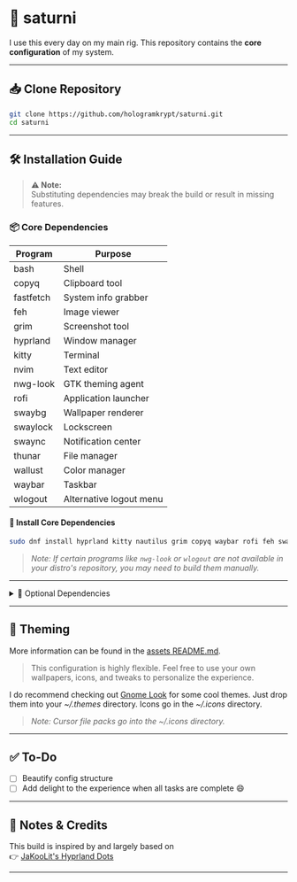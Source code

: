 # 🌌 saturni

I use this every day on my main rig. This repository contains the **core configuration** of my system.

---

## 📥 Clone Repository

```bash
git clone https://github.com/hologramkrypt/saturni.git
cd saturni
```

---

## 🛠️ Installation Guide

> **⚠️ Note:**  
> Substituting dependencies may break the build or result in missing features.

### 📦 Core Dependencies

| Program   | Purpose                 |
|---------- |------------------------ |
| bash      | Shell                   |
| copyq     | Clipboard tool          |
| fastfetch | System info grabber     |
| feh       | Image viewer            |
| grim      | Screenshot tool         |
| hyprland  | Window manager          |
| kitty     | Terminal                |
| nvim      | Text editor             |
| nwg-look  | GTK theming agent       |
| rofi      | Application launcher    |
| swaybg    | Wallpaper renderer      |
| swaylock  | Lockscreen              |
| swaync    | Notification center     |
| thunar    | File manager            |
| wallust   | Color manager           |
| waybar    | Taskbar                 |
| wlogout   | Alternative logout menu |

#### 🔧 Install Core Dependencies

```bash
sudo dnf install hyprland kitty nautilus grim copyq waybar rofi feh swaybg swaync wallust wlogout swaylock nwg-look fastfetch nvim
```

> _Note: If certain programs like `nwg-look` or `wlogout` are not available in your distro's repository, you may need to build them manually._

---

<details>
  <summary>🧩 Optional Dependencies</summary>

| Program     | Purpose                  |
|------------ |------------------------- |
| btop        | Resource monitor         |
| cava        | Terminal visualizer      |
| cmatrix     | Terminal matrix effect   |
| htop        | System monitor           |
| Kvantum     | Theme manager            |
| pavucontrol | Audio device mixer       |
| xsettings   | GTK settings             |

#### Install Optional Dependencies

```bash
sudo dnf install cava btop htop cmatrix
```

</details>

---

## 🎨 Theming

More information can be found in the [assets README.md](https://github.com/hologramkrypt/saturni/tree/main/assets#readme).

> This configuration is highly flexible. Feel free to use your own wallpapers, icons, and tweaks to personalize the experience.

I do recommend checking out [Gnome Look](https://www.gnome-look.org/browse?cat=135&ord=rating) for some cool themes. Just drop them into your *~/.themes* directory. 
Icons go in the *~/.icons* directory.

> _Note: Cursor file packs go into the ~/.icons directory._

---

## ✅ To-Do

- [ ] Beautify config structure
- [ ] Add delight to the experience when all tasks are complete 😄

---

## 🙌 Notes & Credits

This build is inspired by and largely based on  
👉 [JaKooLit's Hyprland Dots](https://github.com/JaKooLit/Hyprland-Dots)

---
